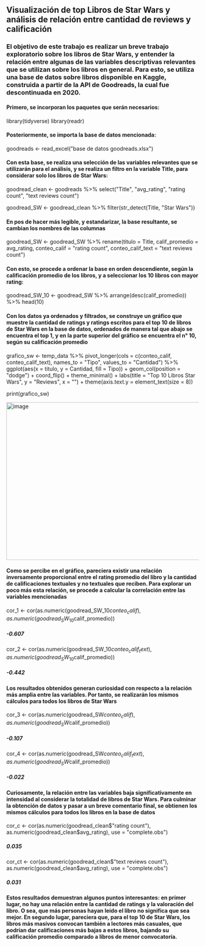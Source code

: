 ## Visualización de top Libros de Star Wars y análisis de relación entre cantidad de reviews y calificación
### El objetivo de este trabajo es realizar un breve trabajo exploratorio sobre los libros de Star Wars, y entender la relación entre algunas de las variables descriptivas relevantes que se utilizan sobre los libros en general. Para esto, se utiliza una base de datos sobre libros disponible en Kaggle, construida a partir de la API de Goodreads, la cual fue descontinuada en 2020.
#### Primero, se incorporan los paquetes que serán necesarios:

library(tidyverse)
library(readr)

#### Posteriormente, se importa la base de datos mencionada: 

goodreads <- read_excel("base de datos goodreads.xlsx")

#### Con esta base, se realiza una selección de las variables relevantes que se utilizarán para el análisis, y se realiza un filtro en la variable Title, para considerar solo los libros de Star Wars:

goodread_clean <- goodreads %>% select("Title", "avg_rating", "rating count", "text reviews count")

goodread_SW <- goodread_clean %>% filter(str_detect(Title, "Star Wars"))

#### En pos de hacer más legible, y estandarizar, la base resultante, se cambian los nombres de las columnas
goodread_SW <- goodread_SW %>% rename(titulo = Title,
                                      calif_promedio = avg_rating,
                                      conteo_calif = "rating count",
                                      conteo_calif_text = "text reviews count")
                                      
#### Con esto, se procede a ordenar la base en orden descendiente, según la calificación promedio de los libros, y a seleccionar los 10 libros con mayor rating:

goodread_SW_10 <- goodread_SW %>% arrange(desc(calif_promedio)) %>%
                               head(10)
                               
#### Con los datos ya ordenados y filtrados, se construye un gráfico que muestre la cantidad de ratings y ratings escritos para el top 10 de libros de Star Wars en la base de datos, ordenados de manera tal que abajo se encuentra el top 1, y en la parte superior del gráfico se encuentra el n° 10, según su calificación promedio

grafico_sw <- temp_data %>%
  pivot_longer(cols = c(conteo_calif, conteo_calif_text), 
               names_to = "Tipo", values_to = "Cantidad") %>%
  ggplot(aes(x = titulo, y = Cantidad, fill = Tipo)) +
  geom_col(position = "dodge") +
  coord_flip() +
  theme_minimal() +
  labs(title = "Top 10 Libros Star Wars", y = "Reviews", x = "") +
  theme(axis.text.y = element_text(size = 8))
  
print(grafico_sw)

<img width="801" height="412" alt="image" src="https://github.com/user-attachments/assets/c4f67c5b-bd14-482a-ada5-68546ff68ba0" />


#### Como se percibe en el gráfico, pareciera existir una relación inversamente proporcional entre el rating promedio del libro y la cantidad de calificaciones textuales y no textuales que reciben. Para explorar un poco más esta relación, se procede a calcular la correlación entre las variables mencionadas

cor_1 <- cor(as.numeric(goodread_SW_10$conteo_calif), as.numeric(goodread_SW_10$calif_promedio))
##### -0.607

cor_2 <- cor(as.numeric(goodread_SW_10$conteo_calif_text), as.numeric(goodread_SW_10$calif_promedio)) 
##### -0.442
#### Los resultados obtenidos generan curiosidad con respecto a la relación más amplia entre las variables. Por tanto, se realizarán los mismos cálculos para todos los libros de Star Wars

cor_3 <- cor(as.numeric(goodread_SW$conteo_calif), as.numeric(goodread_SW$calif_promedio)) 
##### -0.107

cor_4 <- cor(as.numeric(goodread_SW$conteo_calif_text), as.numeric(goodread_SW$calif_promedio)) 
##### -0.022
#### Curiosamente, la relación entre las variables baja significativamente en intensidad al considerar la totalidad de libros de Star Wars. Para culminar la obtención de datos y pasar a un breve comentario final, se obtienen los mismos cálculos para todos los libros en la base de datos

cor_c <- cor(as.numeric(goodread_clean$"rating count"), as.numeric(goodread_clean$avg_rating), use = "complete.obs") 
##### 0.035

cor_ct <- cor(as.numeric(goodread_clean$"text reviews count"), as.numeric(goodread_clean$avg_rating), use = "complete.obs") 
##### 0.031
#### Estos resultados demuestran algunos puntos interesantes: en primer lugar, no hay una relación entre la cantidad de ratings y la valoración del libro. O sea, que más personas hayan leído el libro no significa que sea mejor. En segundo lugar, pareciera que, para el top 10 de Star Wars, los libros más masivos convocan también a lectores más casuales, que podrían dar calificaciones más bajas a estos libros, bajando su calificación promedio comparado a libros de menor convocatoria.
